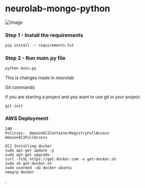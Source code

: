 # neurolab-mongo-python

![image](https://user-images.githubusercontent.com/57321948/196933065-4b16c235-f3b9-4391-9cfe-4affcec87c35.png)

### Step 1 - Install the requirements

```bash
pip install -r requirements.txt
```

### Step 2 - Run main.py file

```bash
python main.py
```

This is changes made in neurolab

Git commands

if you are starting a project and you want to use git in your project
```
git init 
```


### AWS Deployment

```
IAM
Policies:  AmazonEC2ContainerRegistryFullAccess
AmazonEC2FullAccess
```

```
EC2 Installing docker
sudo apt-get update -y
sudo apt-get upgrade
curl -fsSL https://get.docker.com -o get-docker.sh
sudo sh get-docker.sh
sudo usermod -aG docker ubuntu
newgrp docker

```
.

